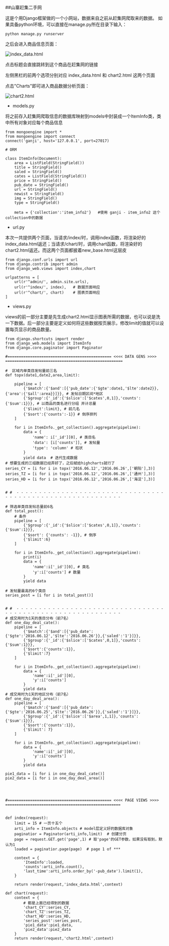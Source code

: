 ##山寨赶集二手网

  这是个用Django框架做的一个小网站，数据来自之前从赶集网爬取来的数据。
  如果具备python环境，可以直接在manage.py所在目录下输入：
  
  `python manage.py runserver`
  
  之后会进入商品信息页面：
  
  ![index_data.html](https://github.com/forthesnow/My_python_path/blob/master/Displayed_crawled_datas_from_ganji/django_ganji_data.png)
  
  点击标题会直接跳转到这个商品在赶集网的链接
  
  左侧黑栏的前两个选项分别对应 index_data.html 和 chart2.html 这两个页面
  
  点击"Charts"即可进入商品数据分析页面：
  
  ![chart2.html](https://github.com/forthesnow/My_python_path/blob/master/Displayed_crawled_datas_from_ganji/django_ganji_charts.png)
  
  
* models.py

将之前存入赶集网爬取信息的数据库映射到models中封装成一个ItemInfo类，类中所有对象对应每个商品信息

```
from mongoengine import *
from mongoengine import connect
connect('ganji', host='127.0.0.1', port=27017)

# ORM

class ItemInfo(Document):
    area = ListField(StringField())
    title = StringField()
    saled = StringField()
    cates = ListField(StringField())
    price = StringField()
    pub_date = StringField()
    url = StringField()
    newist = StringField()
    img = StringField()
    type = StringField()

    meta = {'collection':'item_info2'}   #使用 ganji - item_info2 这个collection中的数据
```

* url.py

本次一共提供两个页面，当请求/index/时，调用index函数，将渲染好的index_data.html返还；当请求/chart/时，调用chart函数，将渲染好的chart2.html返还。而这两个页面都披着new_base.html这层皮

```
from django.conf.urls import url
from django.contrib import admin
from django_web.views import index,chart

urlpatterns = [
    url(r'^admin/', admin.site.urls),
    url(r'^index/', index),   # 数据页面响应
    url(r'^chart/', chart)    # 图表页面响应
]
```
* views.py

views的前一部分主要是先生成chart2.html显示图表所需的数据，也可以说是洗一下数据。后一部分主要是定义如何将这些数据按页展示，修改limit的值就可以设置每页显示的商品数量。

```
from django.shortcuts import render
from django_web.models import ItemInfo
from django.core.paginator import Paginator

#============================================== <<<< DATA GENS >>>> ====================================================

#  区域内单类目发帖量前三名
def topx(date1,date2,area,limit):

    pipeline = [
        {'$match':{'$and':[{'pub_date':{'$gte':date1,'$lte':date2}},{'area':{'$all':area}}]}}, # 发帖日期区间*地区
        {'$group':{'_id':{'$slice':['$cates',0,1]},'counts':{'$sum':1}}}, # 以商品的类名进行分组 并计总量
        {'$limit':limit}, # 前几名
        {'$sort':{'counts':-1}} # 倒序排列
    ]

    for i in ItemInfo._get_collection().aggregate(pipeline):
        data = {
            'name': i['_id'][0], # 类目名
            'data': [i['counts']], # 发帖量
            'type': 'column' # 柱状
        }
        yield data  # 迭代生成数据
# 想要生成的三组数据已经弄好了，之后赋给highcharts就行了
series_CY = [i for i in topx('2016.06.12','2016.06.26',['朝阳'],3)]
series_TZ = [i for i in topx('2016.06.12','2016.06.26',['通州'],3)]
series_HD = [i for i in topx('2016.06.12','2016.06.26',['海淀'],3)]


# #  - - - - - - - - - - - - - - - - - - - - - - - - - - - - - - - - - - - - - - - - - - - - - - - - - - - - - - - - - - -

# 筛选单类目发帖总量前6名
def total_post():
    # 条件
    pipeline = [
        {'$group':{'_id':{'$slice':['$cates',0,1]},'counts':{'$sum':1}}},
        {'$sort': {'counts': -1}}, # 倒序
        {'$limit':6}
    ]

    for i in ItemInfo._get_collection().aggregate(pipeline):
        print(i)
        data = {
            'name':i['_id'][0], # 类名
            'y':i['counts'] # 数量
        }
        yield data

# 发帖量最高的6个类目
series_post = [i for i in total_post()]


# #  - - - - - - - - - - - - - - - - - - - - - - - - - - - - - - - - - - - - - - - - - - - - - - - - - - - - - - - - - - -
# 成交用时为1天的类目分布（前7名）
def one_day_deal_cate():
    pipeline = [
        {'$match':{'$and':[{'pub_date':{'$gte':'2016.06.12','$lte':'2016.06.26'}},{'saled':'1'}]}},
        {'$group':{'_id':{'$slice':['$cates',0,1]},'counts':{'$sum':1}}},
        {'$sort':{'counts':1}},
        {'$limit':7}
    ]

    for i in ItemInfo._get_collection().aggregate(pipeline):
        data = {
            'name':i['_id'][0],
            'y':i['counts']
        }
        yield data
# 成交用时为1天的地区分布（前7名）
def one_day_deal_area():
    pipeline = [
        {'$match':{'$and':[{'pub_date':{'$gte':'2016.06.25','$lte':'2016.06.26'}},{'saled':'1'}]}},
        {'$group':{'_id':{'$slice':['$area',1,1]},'counts':{'$sum':1}}},
        {'$sort':{'counts':1}},
        {'$limit': 7}
    ]

    for i in ItemInfo._get_collection().aggregate(pipeline):
        data = {
            'name':i['_id'][0],
            'y':i['counts']
        }
        yield data

pie1_data = [i for i in one_day_deal_cate()]
pie2_data = [i for i in one_day_deal_area()]




#============================================== <<<< PAGE VIEWS >>>> ===================================================


def index(request):
    limit = 15 # 一页十五个
    arti_info = ItemInfo.objects # model层定义好的数据库对象
    paginatior = Paginator(arti_info,limit)  # 创建分页
    page = request.GET.get('page',1) # 取'page'的GET参数，如果没有取到，默认为1
    loaded = paginatior.page(page)  # page 1 of ***

    context = {
        'ItemInfo':loaded,
        'counts':arti_info.count(),
        'last_time':arti_info.order_by('-pub_date').limit(1),
    }

    return render(request,'index_data.html',context)

def chart(request):
    context = {
        # 都是上面已经得到的数据
        'chart_CY':series_CY,
        'chart_TZ':series_TZ,
        'chart_HD':series_HD,
        'series_post':series_post,
        'pie1_data':pie1_data,
        'pie2_data':pie2_data
    }
    return render(request,'chart2.html',context)
```

